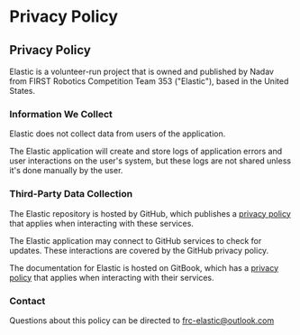 # Privacy Policy

## Privacy Policy

Elastic is a volunteer-run project that is owned and published by Nadav from FIRST Robotics Competition Team 353 ("Elastic"), based in the United States.

### Information We Collect

Elastic does not collect data from users of the application.

The Elastic application will create and store logs of application errors and user interactions on the user's system, but these logs are not shared unless it's done manually by the user.

### Third-Party Data Collection

The Elastic repository is hosted by GitHub, which publishes a [privacy policy](https://docs.github.com/en/site-policy/privacy-policies/github-general-privacy-statement) that applies when interacting with these services.

The Elastic application may connect to GitHub services to check for updates. These interactions are covered by the GitHub privacy policy.

The documentation for Elastic is hosted on GitBook, which has a [privacy policy](https://policies.gitbook.com/privacy-and-security/statement) that applies when interacting with their services.

### Contact

Questions about this policy can be directed to frc-elastic@outlook.com
